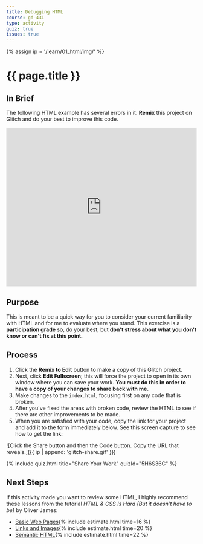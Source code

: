 ```yaml
---
title: Debugging HTML
course: gd-431
type: activity
quiz: true
issues: true
---
```


{% assign ip = '/learn/01_html/img/' %}


# {{ page.title }}

## In Brief
The following HTML example has several errors in it. <b>Remix</b> this project on Glitch and do your best to improve this code.

<div class="glitch-embed-wrap" style="height: 420px; width: 100%;">
  <iframe
    src="https://glitch.com/embed/#!/embed/debugging-html?path=index.html&previewSize=0&sidebarCollapsed=true"
    title="debugging-html on Glitch"
    allow="geolocation; microphone; camera; midi; vr; encrypted-media"
    style="height: 100%; width: 100%; border: 0;">
  </iframe>
</div>

## Purpose
This is meant to be a quick way for you to consider your current familiarity with HTML and for me to evaluate where you stand. This exercise is a **participation grade** so, do your best, but **don't stress about what you don't know or can't fix at this point.**

## Process
1. Click the <b>Remix to Edit</b> button to make a copy of this Glitch project.
1. Next, click <b>Edit Fullscreen</b>; this will force the project to open in its own window where you can save your work. **You must do this in order to have a copy of your changes to share back with me.**
1. Make changes to the `index.html`, focusing first on any code that is broken.
1. After you've fixed the areas with broken code, review the HTML to see if there are other improvements to be made.
1. When you are satisfied with your code, copy the link for your project and add it to the form immediately below. See this screen capture to see how to get the link:

![Click the Share button and then the Code button. Copy the URL that reveals.]({{ ip | append: 'glitch-share.gif' }})

<!-- Debugging HTML 1 -->
{% include quiz.html
  title="Share Your Work"
  quizId="5H6S36C"
%}

## Next Steps
If this activity made you want to review some HTML, I highly recommend these lessons from the tutorial <cite>HTML & CSS Is Hard (But it doesn’t have to be)</cite> by Oliver James:
- [Basic Web Pages](https://www.internetingishard.com/html-and-css/basic-web-pages/){% include estimate.html time=16 %}
- [Links and Images](https://www.internetingishard.com/html-and-css/links-and-images/){% include estimate.html time=20 %}
- [Semantic HTML](https://www.internetingishard.com/html-and-css/semantic-html/){% include estimate.html time=22 %}
